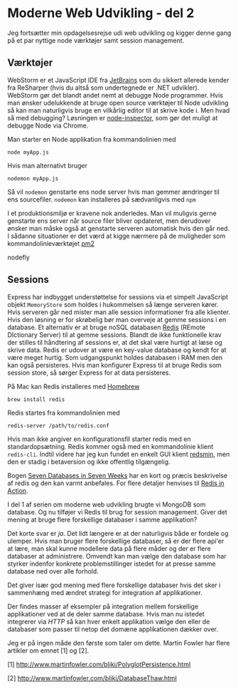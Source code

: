 # Moderne Web Udvikling - del 2

Jeg fortsætter min opdagelsesrejse udi web udvikling og kigger denne gang på et par nyttige node værktøjer samt session management.

## Værktøjer

WebStorm er et JavaScript IDE fra [JetBrains](http://www.jetbrains.com/webstorm/) som du sikkert allerede kender fra ReSharper (hvis du altså som undertegnede er .NET udvikler). WebStorm gør det blandt andet nemt at debugge Node programmer. Hvis man ønsker udelukkende at bruge open source værktøjer til Node udvikling så kan man naturligvis bruge en vilkårlig editor til at skrive kode i. Men hvad så med debugging? Løsningen er [node-inspector](https://github.com/node-inspector/node-inspector), som gør det muligt at debugge Node via Chrome.

Man starter en Node applikation fra kommandolinien med 

 	node myApp.js

Hvis man alternativt bruger

	nodemon myApp.js

Så vil `nodemon` genstarte ens node server hvis man gemmer ændringer til ens sourcefiler. `nodemon` kan installeres på sædvanligvis med `npm`

I et produktionsmiljø er kravene nok anderledes. Man vil muligvis gerne genstarte ens server når source filer bliver opdateret, men derudover ønsker man måske også at genstarte serveren automatisk hvis den går ned. I sådanne situationer er det værd at kigge nærmere på de muligheder som kommandolinieværktøjet [pm2](https://github.com/Unitech/pm2)

nodefly

## Sessions

Express har indbygget understøttelse for sessions via et simpelt JavaScript objekt `MemoryStore` som holdes i hukommelsen så længe serveren kører. Hvis serveren går ned mister man alle session informationer fra alle klienter.  Hvis den løsning er for skrøbelig bør man overveje at gemme sessions i en database. Et alternativ er at bruge noSQL databasen [Redis](http://redis.io/)  (REmote DIctionary Server) til at gemme sessions.  Blandt de ikke funktionelle krav der stilles til håndtering af sessions er, at det skal være hurtigt at læse og skrive data. Redis er udover at være en key-value database og kendt for at være meget hurtig. Som udgangspunkt holdes databasen i RAM men den kan også persisteres. Hvis man konfigurer Express til at bruge Redis som session store, så sørger Express for at data persisteres.

På Mac kan Redis installeres med [Homebrew](http://brew.sh/)  

	brew install redis

Redis startes fra kommandolinien med 

	redis-server /path/to/redis.conf

Hvis man ikke angiver en konfigurationsfil starter redis med en standardopsætning. Redis kommer også med en kommandolinie klient `redis-cli`. Indtil videre har jeg kun fundet en enkelt GUI klient [redsmin](https://redsmin.com/),  men den er stadig i betaversion og ikke offentlig tilgængelig.		

Bogen [Seven Databases in Seven Weeks](http://www.amazon.com/dp/1934356921) har en kort og præcis beskrivelse af redis og den kan varmt anbefales. For flere detaljer henvises til [Redis in Action](http://www.amazon.com/dp/1617290858).

I del 1 af serien om moderne web udvikling brugte vi MongoDB som database. Og nu tilføjer vi Redis til brug for session management. Giver det mening at bruge flere forskellige databaser i samme applikation? 

Det korte svar er *ja*. Det lidt længere er at der naturligvis både er fordele og ulemper. Hvis man bruger flere forskellige databaser, så er der flere api'er at lære, man skal kunne modellere data på flere måder og der er flere databaser at administrere. Omvendt kan man vælge den database som har styrker indenfor konkrete problemstillinger istedet for at presse samme database ned over alle forhold.

Det giver især god mening med flere forskellige databaser hvis det sker i sammenhæng med ændret strategi for integration af applikationer.

Der findes masser af eksempler på integration mellem forskellige applikationer ved at de deler samme database. Hvis man nu istedet integrerer via *HTTP* så kan hver enkelt applikation vælge den eller de databaser som passer til netop det domæne applikationen dækker over.

Jeg er på ingen måde den første som taler om dette. Martin Fowler har flere artikler om emnet [1] og [2]. 

[1] http://www.martinfowler.com/bliki/PolyglotPersistence.html

[2] http://www.martinfowler.com/bliki/DatabaseThaw.html


